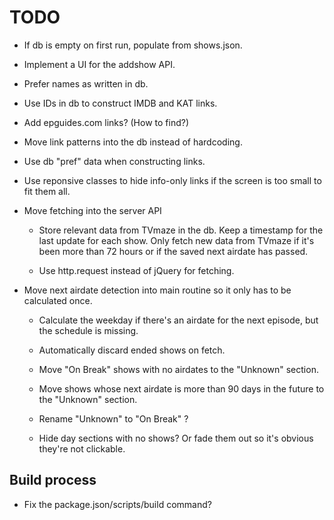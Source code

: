 # TODO

- If db is empty on first run, populate from shows.json.

- Implement a UI for the addshow API.

- Prefer names as written in db.

- Use IDs in db to construct IMDB and KAT links.

- Add epguides.com links? (How to find?)

- Move link patterns into the db instead of hardcoding.

- Use db "pref" data when constructing links.

- Use reponsive classes to hide info-only links if the
  screen is too small to fit them all.

- Move fetching into the server API

    - Store relevant data from TVmaze in the db. Keep a
      timestamp for the last update for each show. Only
      fetch new data from TVmaze if it's been more than
      72 hours or if the saved next airdate has passed.

    - Use http.request instead of jQuery for fetching.

- Move next airdate detection into main routine so
  it only has to be calculated once.

    - Calculate the weekday if there's an airdate for
      the next episode, but the schedule is missing.

    - Automatically discard ended shows on fetch.

    - Move "On Break" shows with no airdates to the
      "Unknown" section.

    - Move shows whose next airdate is more than 90
      days in the future to the "Unknown" section.

    - Rename "Unknown" to "On Break" ?

    - Hide day sections with no shows? Or fade them
      out so it's obvious they're not clickable.

## Build process

- Fix the package.json/scripts/build command?

